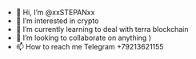 - 👋 Hi, I’m @xxSTEPANxx
- 👀 I’m interested in crypto
- 🌱 I’m currently learning to deal with terra blockchain
- 💞️ I’m looking to collaborate on anything )
- 📫 How to reach me Telegram +79213621155

<!---
xxSTEPANxx/xxSTEPANxx is a ✨ special ✨ repository because its `README.md` (this file) appears on your GitHub profile.
You can click the Preview link to take a look at your changes.
--->
